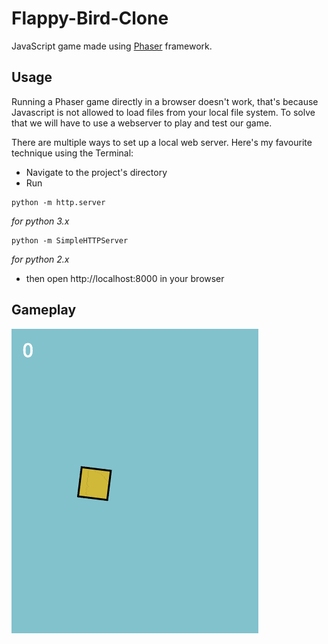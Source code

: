 # Flappy-Bird-Clone
JavaScript game made using [Phaser](https://phaser.io/) framework.

## Usage
Running a Phaser game directly in a browser doesn't work, that's because Javascript is not allowed to load files from your local file system. To solve that we will have to use a webserver to play and test our game.

There are multiple ways to set up a local web server. Here's my favourite technique using the Terminal:
- Navigate to the project's directory
- Run

```
python -m http.server
```
_for python 3.x_

```
python -m SimpleHTTPServer
```
_for python 2.x_

- then open http://localhost:8000 in your browser

## Gameplay
![GIF of game](https://github.com/yousefelassal/Flappy-Bird-Clone/blob/0ba4893db98564ad5e10be9860719823b781edb8/Flappy-GIF.gif)
